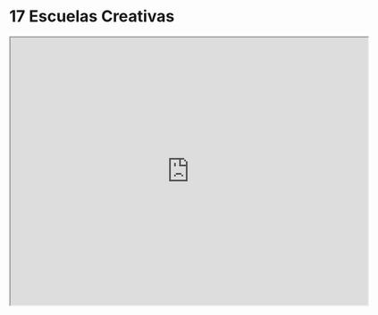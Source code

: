 # 17 Escuelas Creativas

<iframe src="https://drive.google.com/file/d/14WkBG4mEFNcWjGT1schn-KMCgawQfl-N/preview" width="640" height="480"></iframe>